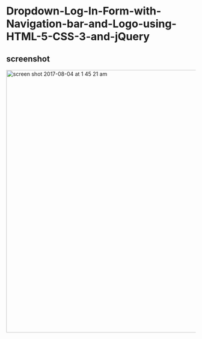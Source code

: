# Dropdown-Log-In-Form-with-Navigation-bar-and-Logo-using-HTML-5-CSS-3-and-jQuery

## screenshot

<img width="699" alt="screen shot 2017-08-04 at 1 45 21 am" src="https://user-images.githubusercontent.com/12325386/28935288-acc48640-78b6-11e7-8426-f712445fd851.png">
